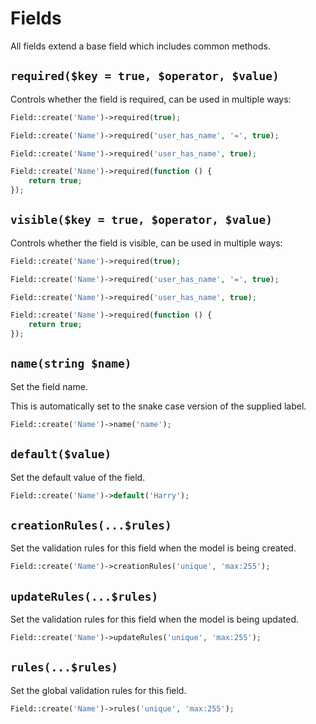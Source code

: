 # Fields

All fields extend a base field which includes common methods.

## `required($key = true, $operator, $value)`

Controls whether the field is required, can be used in multiple ways:

```php
Field::create('Name')->required(true);

Field::create('Name')->required('user_has_name', '=', true);

Field::create('Name')->required('user_has_name', true);

Field::create('Name')->required(function () {
    return true;
});
```

## `visible($key = true, $operator, $value)`

Controls whether the field is visible, can be used in multiple ways:

```php
Field::create('Name')->required(true);

Field::create('Name')->required('user_has_name', '=', true);

Field::create('Name')->required('user_has_name', true);

Field::create('Name')->required(function () {
    return true;
});
```

## `name(string $name)`

Set the field name.

This is automatically set to the snake case version of the supplied label.

```php
Field::create('Name')->name('name');
```

## `default($value)`

Set the default value of the field.

```php
Field::create('Name')->default('Harry');
```

## `creationRules(...$rules)`

Set the validation rules for this field when the model is being created.

```php
Field::create('Name')->creationRules('unique', 'max:255');
```

## `updateRules(...$rules)`

Set the validation rules for this field when the model is being updated.

```php
Field::create('Name')->updateRules('unique', 'max:255');
```

## `rules(...$rules)`

Set the global validation rules for this field.

```php
Field::create('Name')->rules('unique', 'max:255');
```
